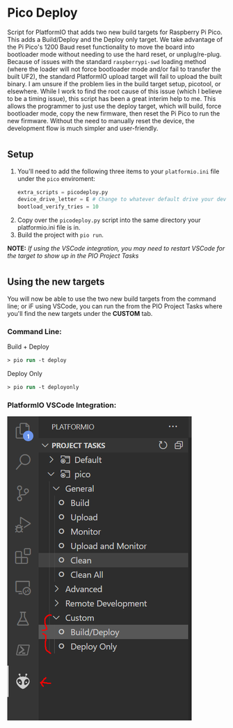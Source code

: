 # Pico Deploy

Script for PlatformIO that adds two new build targets for Raspberry Pi Pico. This adds a Build/Deploy and the Deploy only target. We take advantage of the Pi Pico's 1200 Baud reset functionality to move the board into bootloader mode without needing to use the hard reset, or unplug/re-plug. Because of issues with the standard `raspberrypi-swd` loading method (where the loader will not force bootloader mode and/or fail to transfer the built UF2), the standard PlatformIO upload target will fail to upload the built binary. I am unsure if the problem lies in the build target setup, picotool, or elsewhere. While I work to find the root cause of this issue (which I believe to be a timing issue), this script has been a great interim help to me. This allows the programmer to just use the deploy target, which will build, force bootloader mode, copy the new firmware, then reset the Pi Pico to run the new firmware. Without the need to manually reset the device, the development flow is much simpler and user-friendly.

#
## Setup
1. You'll need to add the following three items to your `platformio.ini` file under the `pico` enviroment:
    ```py
    extra_scripts = picodeploy.py
    device_drive_letter = E # Change to whatever default drive your development board is on
    bootload_verify_tries = 10
    ```
2. Copy over the `picodeploy.py` script into the same directory your platformio.ini file is in.
3. Build the project with `pio run`.

**NOTE:** *If using the VSCode integration, you may need to restart VSCode for the target to show up in the PIO Project Tasks*

#
## Using the new targets
You will now be able to use the two new build targets from the command line; or iF using VSCode, you can run the from the PIO Project Tasks where you'll find the new targets under the **CUSTOM** tab.

### Command Line:
Build + Deploy
```ps
> pio run -t deploy
```
Deploy Only
```ps
> pio run -t deployonly
```

### PlatformIO VSCode Integration:
![PIO-VSCODE](/piovscode.PNG "VSCode Integration")


